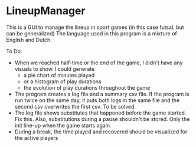 # LineupManager
This is a GUI to manage the lineup in sport games (in this case futsal, but can be generalized)
The language used in this program is a mixture of English and Dutch.

To Do:
- When we reached half-time or the end of the game, I didn't have any visuals to show. I could generate
    - a pie chart of minutes played 
    - or a histogram of play durations
    - the evolution of play durations throughout the game
- The program creates a log file and a summary csv file. If the program is run twice on the same day, it puts both logs in the same file and the second csv overwrites the first csv. To be solved.
- The log file shows substitutes that happened before the game started. Fix this. Also, substitutions during a pause shouldn't be stored. Only the init line-up when the game starts again.
- During a break, the time played and recovered should be visualized for the active players